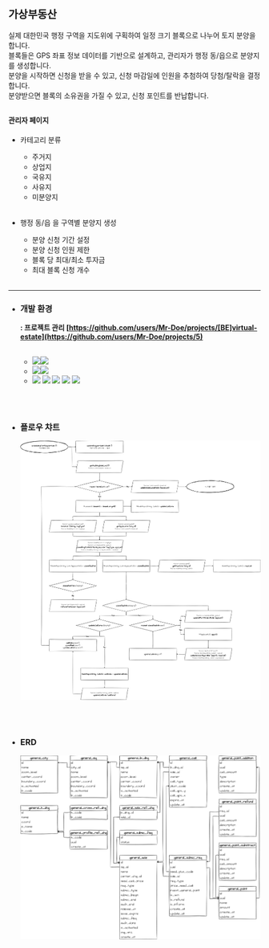 ## 가상부동산

실제 대한민국 행정 구역을 지도위에 구획하여 일정 크기 블록으로 나누어 토지 분양을 합니다. <br>
블록들은 GPS 좌표 정보 데이터를 기반으로 설계하고, 관리자가 행정 동/읍으로 분양지를 생성합니다. <br>
분양을 시작하면 신청을 받을 수 있고, 신청 마감일에 인원을 추첨하여 당첨/탈락을 결정합니다. <br>
분양받으면 블록의 소유권을 가질 수 있고,  신청 포인트를 반납합니다.
## 
#### 관리자 페이지
* 카테고리 분류
    * 주거지
    * 상업지
    * 국유지
    * 사유지
    * 미분양지

   <br>

* 행정 동/읍 을 구역별 분양지 생성
    * 분양 신청 기간 설정
    * 분양 신청 인원 제한
    * 블록 당 최대/최소 투자금
    * 최대 블록 신청 개수

   <br>

***
- ### 개발 환경
    
    **: 프로젝트 관리 [https://github.com/users/Mr-Doe/projects/[BE]virtual-estate](https://github.com/users/Mr-Doe/projects/5)**
    <br></br>
   
    * ![](https://img.shields.io/badge/java-%23ED8B00?style=for-the-badge&logo=openjdk&logoColor=white)![](https://img.shields.io/badge/17-grey?style=for-the-badge)
    * ![](https://img.shields.io/badge/Springboot-6DB33F?style=for-the-badge&logo=Springboot&logoColor=white)![](https://img.shields.io/badge/3.2.1-grey?style=for-the-badge)
    * ![](https://img.shields.io/badge/Spring_Security-6DB33F?style=for-the-badge&logo=Springboot&logoColor=white)
      ![](https://img.shields.io/badge/Swagger-44cc11?style=for-the-badge&logo=swagger&logoColor=white)
      ![](https://img.shields.io/badge/Debian-A81D33?style=for-the-badge&logo=debian&logoColor=white)
      ![](https://img.shields.io/badge/docker-2496ED?style=for-the-badge&logo=docker&logoColor=white)
      ![](https://img.shields.io/badge/MySQL-4479A1?style=for-the-badge&logo=mysql&logoColor=white)


<br></br>

- ### 플로우 챠트
  ![flow](https://github.com/Mr-Doe/image-tab/blob/main/flow.png?raw=true)


<br></br>

- ### ERD
  ![erd](https://github.com/Mr-Doe/image-tab/blob/main/erd.png?raw=true)


